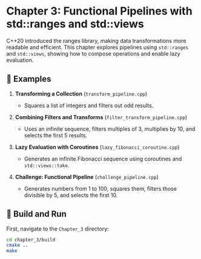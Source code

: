 # Chapter 3: Functional Pipelines with std::ranges and std::views

C++20 introduced the ranges library, making data transformations more readable and efficient. This chapter explores pipelines using `std::ranges` and `std::views`, showing how to compose operations and enable lazy evaluation.

## 🚀 Examples

1. **Transforming a Collection** (`transform_pipeline.cpp`)
    - Squares a list of integers and filters out odd results.

2. **Combining Filters and Transforms** (`filter_transform_pipeline.cpp`)
    - Uses an infinite sequence, filters multiples of 3, multiplies by 10, and selects the first 5 results.

3. **Lazy Evaluation with Coroutines** (`lazy_fibonacci_coroutine.cpp`)
    - Generates an infinite Fibonacci sequence using coroutines and `std::views::take`.

4. **Challenge: Functional Pipeline** (`challenge_pipeline.cpp`)
    - Generates numbers from 1 to 100, squares them, filters those divisible by 5, and selects the first 10.

## 🔧 Build and Run

First, navigate to the `Chapter_3` directory:
```sh
cd chapter_3/build
cmake ..
make